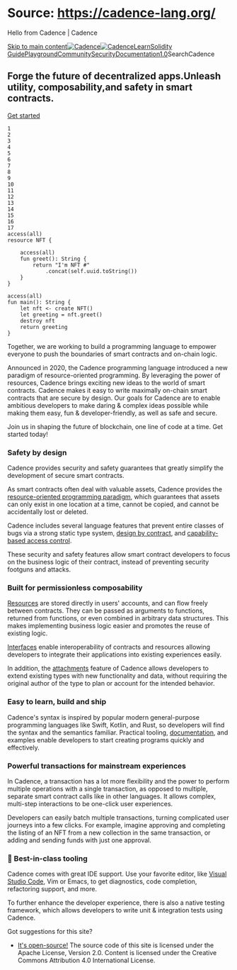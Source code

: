 # Source: https://cadence-lang.org/




Hello from Cadence | Cadence




[Skip to main content](#__docusaurus_skipToContent_fallback)[![Cadence](/img/logo.svg)![Cadence](/img/logo.svg)](/)[Learn](/learn)[Solidity Guide](/docs/solidity-to-cadence)[Playground](https://play.flow.com/)[Community](/community)[Security](https://flow.com/flow-responsible-disclosure/)[Documentation](/docs/)[1.0](/docs/)SearchCadence
## Forge the future of decentralized apps.Unleash **utility**, **composability**,and **safety** in smart contracts.

[Get started](/learn) 
```
1
2
3
4
5
6
7
8
9
10
11
12
13
14
15
16
17
access(all)
resource NFT {

    access(all)
    fun greet(): String {
        return "I'm NFT #"
            .concat(self.uuid.toString())
    }
}

access(all)
fun main(): String {
    let nft <- create NFT()
    let greeting = nft.greet()
    destroy nft
    return greeting
}
```

Together, we are working to build a programming language to empower everyone to push the boundaries of smart contracts and on-chain logic.

Announced in 2020, the Cadence programming language introduced a new paradigm of resource-oriented programming. By leveraging the power of resources, Cadence brings exciting new ideas to the world of smart contracts. Cadence makes it easy to write maximally on-chain smart contracts that are secure by design. Our goals for Cadence are to enable ambitious developers to make daring & complex ideas possible while making them easy, fun & developer-friendly, as well as safe and secure.

Join us in shaping the future of blockchain, one line of code at a time. Get started today!

### Safety by design

Cadence provides security and safety guarantees that greatly simplify the development of secure smart contracts.

As smart contracts often deal with valuable assets, Cadence provides the [resource-oriented programming paradigm](https://cadence-lang.org/docs/language/resources), which guarantees that assets can only exist in one location at a time, cannot be copied, and cannot be accidentally lost or deleted.

Cadence includes several language features that prevent entire classes of bugs via a strong static type system, [design by contract](https://cadence-lang.org/docs/language/functions#function-preconditions-and-postconditions), and [capability-based access control](https://cadence-lang.org/docs/language/capabilities).

These security and safety features allow smart contract developers to focus on the business logic of their contract, instead of preventing security footguns and attacks.

### Built for permissionless composability

[Resources](https://cadence-lang.org/docs/language/resources) are stored directly in users' accounts, and can flow freely between contracts. They can be passed as arguments to functions, returned from functions, or even combined in arbitrary data structures. This makes implementing business logic easier and promotes the reuse of existing logic.

[Interfaces](https://cadence-lang.org/docs/language/interfaces) enable interoperability of contracts and resources allowing developers to integrate their applications into existing experiences easily.

In addition, the [attachments](https://cadence-lang.org/docs/language/attachments) feature of Cadence allows developers to extend existing types with new functionality and data, without requiring the original author of the type to plan or account for the intended behavior.

### Easy to learn, build and ship

Cadence's syntax is inspired by popular modern general-purpose programming languages like Swift, Kotlin, and Rust, so developers will find the syntax and the semantics familiar. Practical tooling, [documentation](https://cadence-lang.org/docs/language), and examples enable developers to start creating programs quickly and effectively.

### Powerful transactions for mainstream experiences

In Cadence, a transaction has a lot more flexibility and the power to perform multiple operations with a single transaction, as opposed to multiple, separate smart contract calls like in other languages. It allows complex, multi-step interactions to be one-click user experiences.

Developers can easily batch multiple transactions, turning complicated user journeys into a few clicks. For example, imagine approving and completing the listing of an NFT from a new collection in the same transaction, or adding and sending funds with just one approval.

### 🧰 Best-in-class tooling

Cadence comes with great IDE support. Use your favorite editor, like [Visual Studio Code](https://marketplace.visualstudio.com/items?itemName=onflow.cadence), Vim or Emacs, to get diagnostics, code completion, refactoring support, and more.

To further enhance the developer experience, there is also a native testing framework, which allows developers to write unit & integration tests using Cadence.

Got suggestions for this site? 

* [It's open-source!](https://github.com/onflow/cadence-lang.org)
The source code of this site is licensed under the Apache License, Version 2.0.
Content is licensed under the Creative Commons Attribution 4.0 International License.

